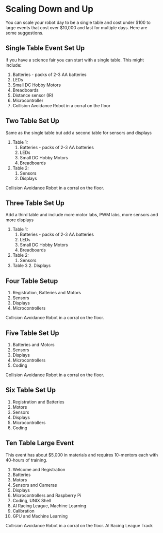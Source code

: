 # Scaling Down and Up

You can scale your robot day to be a single table and cost under $100 to large events that cost over $10,000 and last for multiple days.  Here are some suggestions.

## Single Table Event Set Up

If you have a science fair you can start with a single table.  This might include:

1. Batteries - packs of 2-3 AA batteries
2. LEDs
3. Small DC Hobby Motors
4. Breadboards
5. Distance sensor (IR)
6. Microcontroller
7. Collision Avoidance Robot in a corral on the floor

## Two Table Set Up

Same as the single table but add a second table for sensors and displays

1. Table 1:
    1. Batteries - packs of 2-3 AA batteries
    2. LEDs
    3. Small DC Hobby Motors
    4. Breadboards
2. Table 2:
    1. Sensors
    2. Displays

Collision Avoidance Robot in a corral on the floor.

## Three Table Set Up

Add a third table and include more motor labs, PWM labs, more sensors and more displays

1. Table 1:
    1. Batteries - packs of 2-3 AA batteries
    2. LEDs
    3. Small DC Hobby Motors
    4. Breadboards
2. Table 2:
    1. Sensors
3. Table 3
    2. Displays

## Four Table Setup

1. Registration, Batteries and Motors
2. Sensors
3. Displays
4. Microcontrollers

Collision Avoidance Robot in a corral on the floor.

## Five Table Set Up

1. Batteries and Motors
2. Sensors
3. Displays
4. Microcontrollers
5. Coding

Collision Avoidance Robot in a corral on the floor.

## Six Table Set Up

1. Registration and Batteries
2. Motors
2. Sensors
3. Displays
4. Microcontrollers
5. Coding

## Ten Table Large Event

This event has about $5,000 in materials and requires 10-mentors each with 40-hours of training.

1. Welcome and Registration
2. Batteries
3. Motors
4. Sensors and Cameras
5. Displays
6. Microcontrollers and Raspberry Pi
7. Coding, UNIX Shell
8. AI Racing League, Machine Learning
9. Calibration
10. GPU and Machine Learning

Collision Avoidance Robot in a corral on the floor.
AI Racing League Track